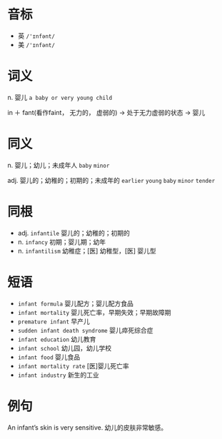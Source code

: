 # 音标

- 英 `/'ɪnfənt/`
- 美 `/'ɪnfənt/`

# 词义

n. 婴儿
`a baby or very young child`



in ＋ fant(看作faint， 无力的， 虚弱的) → 处于无力虚弱的状态 → 婴儿

# 同义

n. 婴儿；幼儿；未成年人
`baby` `minor`

adj. 婴儿的；幼稚的；初期的；未成年的
`earlier` `young` `baby` `minor` `tender`

# 同根

- adj. `infantile` 婴儿的；幼稚的；初期的
- n. `infancy` 初期；婴儿期；幼年
- n. `infantilism` 幼稚症；[医] 幼稚型，[医] 婴儿型

# 短语

- `infant formula` 婴儿配方；婴儿配方食品
- `infant mortality` 婴儿死亡率，早期失效；早期故障期
- `premature infant` 早产儿
- `sudden infant death syndrome` 婴儿瘁死综合症
- `infant education` 幼儿教育
- `infant school` 幼儿园，幼儿学校
- `infant food` 婴儿食品
- `infant mortality rate` [医]婴儿死亡率
- `infant industry` 新生的工业

# 例句

An infant’s skin is very sensitive.
幼儿的皮肤非常敏感。



